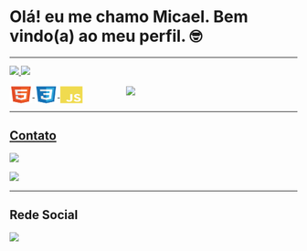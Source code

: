 # Olá! eu me chamo Micael. Bem vindo(a) ao meu perfil. 🤓

<hr>

<div>
  <a href="https://github.com/MicaelChaves">
  <img height="130em" src="https://github-readme-stats.vercel.app/api?username=MicaelChaves&show_icons=true&theme=dark&include_all_commits=true&count_private=true">
  <img height="130em" src="https://github-readme-stats.vercel.app/api/top-langs/?username=MicaelChaves&layout=compact&langs_count=7&theme=dark">
</div>
  
<div style="display: inline_block"><br>
  <img align="center" alt="Micael-HTML" height="30" width="40" src="https://raw.githubusercontent.com/devicons/devicon/master/icons/html5/html5-original.svg">
  <img align="center" alt="Micael-CSS" height="30" width="40" src="https://raw.githubusercontent.com/devicons/devicon/master/icons/css3/css3-original.svg">
  <img align="center" alt="Micael-Js" height="30" width="40" src="https://raw.githubusercontent.com/devicons/devicon/master/icons/javascript/javascript-plain.svg">
  
  <!-- <img align="right" alt="Micael-Japan-Girl" src="https://cdn.discordapp.com/attachments/795358919417397249/825430589581688872/hi.gif"> -->
  <img align="right" width="300" src="https://i2.wp.com/allhtaccess.info/wp-content/uploads/2018/03/programming.gif?fit=1281%2C716&ssl=1" />

</div>
  
  <hr>

  ## Contato
  <div>
  <a href = "mailto:micaelgpchaves@gmail.com"><img src="https://img.shields.io/badge/Gmail-red?style=flat&logo=Gmail&logoColor=white" target="_blank"></a>

   <a href="https://t.me/MicaelChaves" target="_blank"><img src="https://img.shields.io/badge/Telegram-2CA5E0?style=for-the-badge&logo=telegram&logoColor=white" target="_blank"></a>
  </div>
  
  <hr>
  
  ## Rede Social
  <div>
   <a href="https://www.instagram.com/micaelgpchaves/" target="_blank"> <img src="https://img.shields.io/badge/-Instagram-E4405F?style=flat&logo=instagram&logoColor=white" target="_blank"></a>
  </div>
